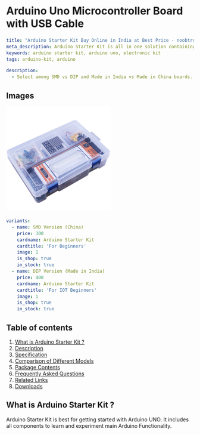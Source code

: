 # Arduino Uno Microcontroller Board with USB Cable

``` yaml
title: "Arduino Starter Kit Buy Online in India at Best Price - noobtronics"
meta_description: Arduino Starter Kit is all in one solution containing Arduino Uno, Sensors and Electronic Components to get started with Arduino Programming. Purchase now with free delivery and cash on delivery options all over India.
keywords: arduino starter kit, arduino uno, electronic kit
tags: arduino-kit, arduino

```

``` yaml
description: 
  - Select among SMD vs DIP and Made in India vs Made in China boards.
```

## Images
<p float="left">
  <img alt="Arduino Uno with USB Cable" 
       src="/storage/product/arduino-starter-kit/arduino-starter-kit.jpg" width="280" 
   />
</p>

``` yaml
variants:
  - name: SMD Version (China)
    price: 300
    cardname: Arduino Starter Kit
    cardtitle: 'For Beginners'
    image: 1
    is_shop: true
    in_stock: true
  - name: DIP Version (Made in India)
    price: 400
    cardname: Arduino Starter Kit
    cardtitle: 'For IOT Beginners'
    image: 1
    is_shop: true
    in_stock: true
```

## Table of contents
1. [What is Arduino Starter Kit ?](#What-is-Arduino-Starter-Kit)
1. [Description](#Description)
3. [Specification](#Specifications)
4. [Comparison of Different Models](#Model-Comparison)
5. [Package Contents](#Package-Contents)
6. [Frequently Asked Questions](#FAQ)
7. [Related Links](#Links)
7. [Downloads](#Downloads)

<a name="What-is-Arduino-Starter-Kit"></a>
## What is Arduino Starter Kit ? 
Arduino Starter Kit is best for getting started with Arduino UNO. It includes all components to learn and experiment main Arduino Functionality.
